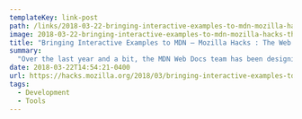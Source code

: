 ```yaml
---
templateKey: link-post
path: /links/2018-03-22-bringing-interactive-examples-to-mdn-mozilla-hacks-the-web-developer-blog
image: 2018-03-22-bringing-interactive-examples-to-mdn-mozilla-hacks-the-web-developer-blog.png
title: "Bringing Interactive Examples to MDN – Mozilla Hacks : The Web Developer Blog"
summary:
  "Over the last year and a bit, the MDN Web Docs team has been designing, building, and implementing interactive examples for our reference pages."
date: 2018-03-22T14:54:21-0400
url: https://hacks.mozilla.org/2018/03/bringing-interactive-examples-to-mdn
tags:
  - Development
  - Tools
---
```

